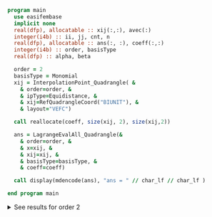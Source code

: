 ```fortran
program main
  use easifembase
  implicit none
  real(dfp), allocatable :: xij(:,:), avec(:)
  integer(i4b) :: ii, jj, cnt, n
  real(dfp), allocatable :: ans(:, :), coeff(:,:)
  integer(i4b) :: order, basisType
  real(dfp) :: alpha, beta

  order = 2
  basisType = Monomial
  xij = InterpolationPoint_Quadrangle( &
    & order=order, &
    & ipType=Equidistance, &
    & xij=RefQuadrangleCoord("BIUNIT"), &
    & layout="VEFC")

  call reallocate(coeff, size(xij, 2), size(xij,2))

  ans = LagrangeEvalAll_Quadrangle(&
    & order=order, &
    & x=xij, &
    & xij=xij, &
    & basisType=basisType, &
    & coeff=coeff)

  call display(mdencode(ans), "ans = " // char_lf // char_lf )

end program main
```

<details>
<summary>See results for order 2</summary>
<div>

ans =

 |  |  |  |  |  |  |  |  |  |
 |  --- |  --- |  --- |  --- |  --- |  --- |  --- |  --- |  --- |
 | 1 | 0 | 0 | 0 | 0 | 0 | 0 | 0 | 0 |
 | 0 | 1 | 0 | 0 | 0 | 0 | 0 | 0 | 0 |
 | 0 | 0 | 1 | 0 | 0 | 0 | 0 | 0 | 0 |
 | 0 | 0 | 0 | 1 | 0 | 0 | 0 | 0 | 0 |
 | 0 | 0 | 0 | 0 | 1 | 0 | 0 | 0 | 0 |
 | 0 | 0 | 0 | 0 | 0 | 1 | 0 | 0 | 0 |
 | 0 | 0 | 0 | 0 | 0 | 0 | 1 | 0 | 0 |
 | 0 | 0 | 0 | 0 | 0 | 0 | 0 | 1 | 0 |
 | 0 | 0 | 0 | 0 | 0 | 0 | 0 | 0 | 1 |

</div>
</details>
